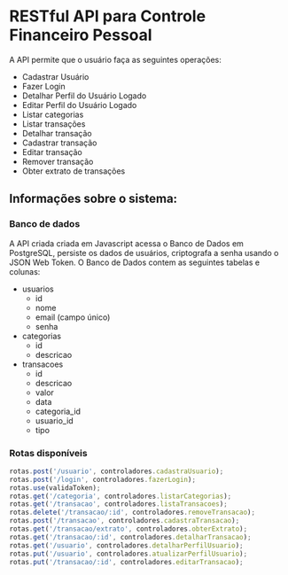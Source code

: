 # RESTful API para Controle Financeiro Pessoal

A API permite que o usuário faça as seguintes operações:

- Cadastrar Usuário
- Fazer Login
- Detalhar Perfil do Usuário Logado
- Editar Perfil do Usuário Logado
- Listar categorias
- Listar transações
- Detalhar transação
- Cadastrar transação
- Editar transação
- Remover transação
- Obter extrato de transações

## Informações sobre o sistema:

### **Banco de dados**

A API criada criada em Javascript acessa o Banco de Dados em PostgreSQL, persiste os dados de usuários, criptografa a senha usando o JSON Web Token.
O Banco de Dados contem as seguintes tabelas e colunas:  

- usuarios
  - id
  - nome
  - email (campo único)
  - senha
- categorias
  - id
  - descricao
- transacoes
  - id
  - descricao
  - valor
  - data
  - categoria_id
  - usuario_id
  - tipo

### **Rotas disponíveis**

```javascript
rotas.post('/usuario', controladores.cadastraUsuario);
rotas.post('/login', controladores.fazerLogin);
rotas.use(validaToken);
rotas.get('/categoria', controladores.listarCategorias);
rotas.get('/transacao', controladores.listaTransacoes);
rotas.delete('/transacao/:id', controladores.removeTransacao);
rotas.post('/transacao', controladores.cadastraTransacao);
rotas.get('/transacao/extrato', controladores.obterExtrato);
rotas.get('/transacao/:id', controladores.detalharTransacao);
rotas.get('/usuario', controladores.detalharPerfilUsuario);
rotas.put('/usuario', controladores.atualizarPerfilUsuario);
rotas.put('/transacao/:id', controladores.editarTransacao);
```
